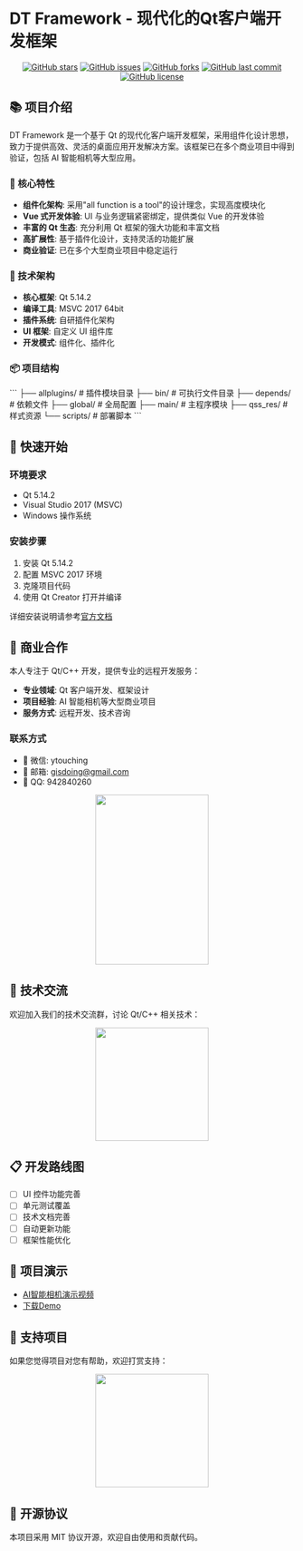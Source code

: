 # DT Framework - 现代化的Qt客户端开发框架

<div align="center">

[![GitHub stars](https://img.shields.io/github/stars/huifeng-kooboo/DT.svg?colorA=orange&colorB=orange&logo=github)](https://github.com/huifeng-kooboo/DT/stargazers)
[![GitHub issues](https://img.shields.io/github/issues/huifeng-kooboo/DT.svg)](https://github.com/huifeng-kooboo/DT/issues)
[![GitHub forks](https://img.shields.io/github/forks/huifeng-kooboo/DT.svg)](https://github.com/huifeng-kooboo/DT/forks)
[![GitHub last commit](https://img.shields.io/github/last-commit/huifeng-kooboo/DT.svg)](https://github.com/huifeng-kooboo/DT/)
[![GitHub license](https://img.shields.io/github/license/huifeng-kooboo/DT.svg)](https://github.com/huifeng-kooboo/DT/blob/master/LICENSE)

</div>

## 📚 项目介绍

DT Framework 是一个基于 Qt 的现代化客户端开发框架，采用组件化设计思想，致力于提供高效、灵活的桌面应用开发解决方案。该框架已在多个商业项目中得到验证，包括 AI 智能相机等大型应用。

### 🌟 核心特性

- **组件化架构**: 采用"all function is a tool"的设计理念，实现高度模块化
- **Vue 式开发体验**: UI 与业务逻辑紧密绑定，提供类似 Vue 的开发体验
- **丰富的 Qt 生态**: 充分利用 Qt 框架的强大功能和丰富文档
- **高扩展性**: 基于插件化设计，支持灵活的功能扩展
- **商业验证**: 已在多个大型商业项目中稳定运行

### 🔨 技术架构

- **核心框架**: Qt 5.14.2
- **编译工具**: MSVC 2017 64bit
- **插件系统**: 自研插件化架构
- **UI 框架**: 自定义 UI 组件库
- **开发模式**: 组件化、插件化

### 📦 项目结构

\`\`\`
├── allplugins/    # 插件模块目录
├── bin/           # 可执行文件目录
├── depends/       # 依赖文件
├── global/        # 全局配置
├── main/          # 主程序模块
├── qss_res/       # 样式资源
└── scripts/       # 部署脚本
\`\`\`

## 🚀 快速开始

### 环境要求

- Qt 5.14.2
- Visual Studio 2017 (MSVC)
- Windows 操作系统

### 安装步骤

1. 安装 Qt 5.14.2
2. 配置 MSVC 2017 环境
3. 克隆项目代码
4. 使用 Qt Creator 打开并编译

详细安装说明请参考[官方文档](https://www.notion.so/DT-Framework-7496c923274d4deaace5d22f4ad69080?pvs=4)

## 💼 商业合作

本人专注于 Qt/C++ 开发，提供专业的远程开发服务：

- **专业领域**: Qt 客户端开发、框架设计
- **项目经验**: AI 智能相机等大型商业项目
- **服务方式**: 远程开发、技术咨询

### 联系方式

- 💬 微信: ytouching
- 📧 邮箱: gisdoing@gmail.com
- 🔗 QQ: 942840260

<div align="center">
<img src="https://ytouch-1258011219.cos.ap-nanjing.myqcloud.com/person_wechat_own.jpg" width="200" height="300" />
</div>

## 🤝 技术交流

欢迎加入我们的技术交流群，讨论 Qt/C++ 相关技术：

<div align="center">
<img src="https://ytouch-1258011219.cos.ap-nanjing.myqcloud.com/wechat_group_dt.jpg" width="200" />
</div>

## 📋 开发路线图

- [ ] UI 控件功能完善
- [ ] 单元测试覆盖
- [ ] 技术文档完善
- [ ] 自动更新功能
- [ ] 框架性能优化

## 🎯 项目演示

- [AI智能相机演示视频](https://ytouch-1258011219.cos.ap-nanjing.myqcloud.com/preview_cu.mp4)
- [下载Demo](https://ytouch-1258011219.cos.ap-nanjing.myqcloud.com/DTDemo.zip)

## 💖 支持项目

如果您觉得项目对您有帮助，欢迎打赏支持：

<div align="center">
<img src="https://ytouch-1258011219.cos.ap-nanjing.myqcloud.com/wechat_shoukuan.jpg" width="200" />
</div>

## 📄 开源协议

本项目采用 MIT 协议开源，欢迎自由使用和贡献代码。

